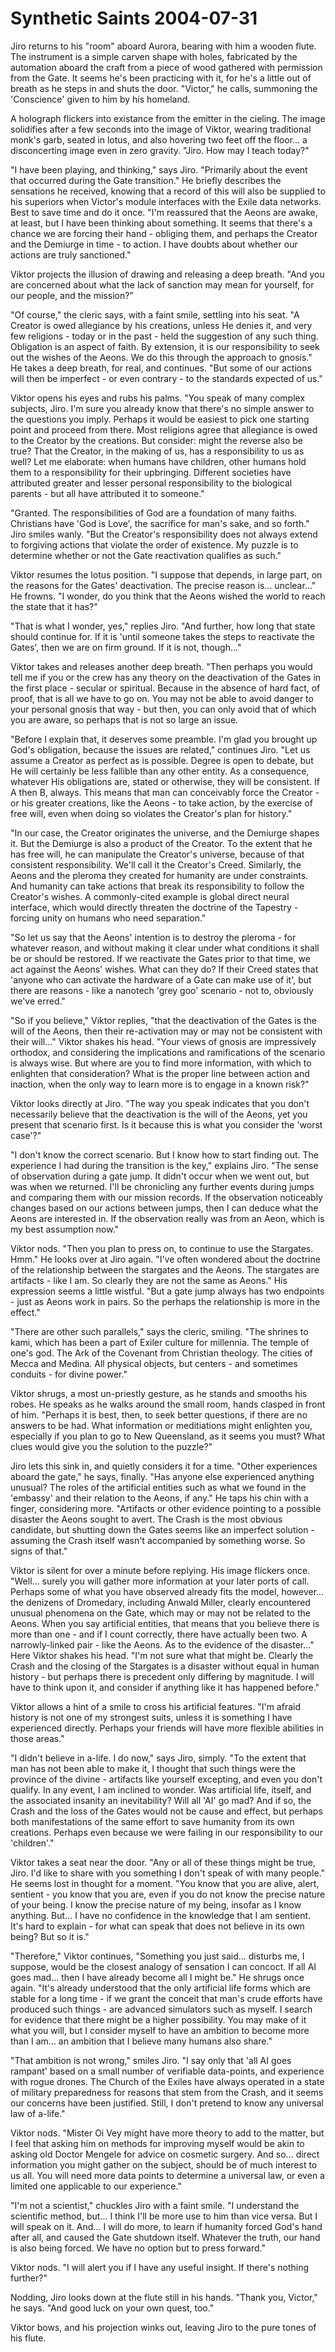 <!-- TITLE: Synthetic Saints 2004-07-31 -->
<!-- SUBTITLE: A game log for Synthetic Saints -->

# Synthetic Saints 2004-07-31

Jiro returns to his "room" aboard Aurora, bearing with him a wooden flute. The instrument is a simple carven shape with holes, fabricated by the automation aboard the craft from a piece of wood gathered with permission from the Gate. It seems he's been practicing with it, for he's a little out of breath as he steps in and shuts the door. "Victor," he calls, summoning the 'Conscience' given to him by his homeland.

A holograph flickers into existance from the emitter in the cieling. The image solidifies after a few seconds into the image of Viktor, wearing traditional monk's garb, seated in lotus, and also hovering two feet off the floor... a disconcerting image even in zero gravity. "Jiro. How may I teach today?"

"I have been playing, and thinking," says Jiro. "Primarily about the event that occurred during the Gate transition." He briefly describes the sensations he received, knowing that a record of this will also be supplied to his superiors when Victor's module interfaces with the Exile data networks. Best to save time and do it once. "I'm reassured that the Aeons are awake, at least, but I have been thinking about something. It seems that there's a chance we are forcing their hand - obliging them, and perhaps the Creator and the Demiurge in time - to action. I have doubts about whether our actions are truly sanctioned."

Viktor projects the illusion of drawing and releasing a deep breath. "And you are concerned about what the lack of sanction may mean for yourself, for our people, and the mission?"

"Of course," the cleric says, with a faint smile, settling into his seat. "A Creator is owed allegiance by his creations, unless He denies it, and very few religions - today or in the past - held the suggestion of any such thing. Obligation is an aspect of faith. By extension, it is our responsibility to seek out the wishes of the Aeons. We do this through the approach to gnosis." He takes a deep breath, for real, and continues. "But some of our actions will then be imperfect - or even contrary - to the standards expected of us."

Viktor opens his eyes and rubs his palms. "You speak of many complex subjects, Jiro. I'm sure you already know that there's no simple answer to the questions you imply. Perhaps it would be easiest to pick one starting point and proceed from there. Most religions agree that allegiance is owed to the Creator by the creations. But consider: might the reverse also be true? That the Creator, in the making of us, has a responsibility to us as well? Let me elaborate: when humans have children, other humans hold them to a responsibility for their upbringing. Different societies have attributed greater and lesser personal responsibility to the biological parents - but all have attributed it to someone."

"Granted. The responsibilities of God are a foundation of many faiths. Christians have 'God is Love', the sacrifice for man's sake, and so forth." Jiro smiles wanly. "But the Creator's responsibility does not always extend to forgiving actions that violate the order of existence. My puzzle is to determine whether or not the Gate reactivation qualifies as such."

Viktor resumes the lotus position. "I suppose that depends, in large part, on the reasons for the Gates' deactivation. The precise reason is... unclear..." He frowns. "I wonder, do you think that the Aeons wished the world to reach the state that it has?"

"That is what I wonder, yes," replies Jiro. "And further, how long that state should continue for. If it is 'until someone takes the steps to reactivate the Gates', then we are on firm ground. If it is not, though..."

Viktor takes and releases another deep breath. "Then perhaps you would tell me if you or the crew has any theory on the deactivation of the Gates in the first place - secular or spiritual. Because in the absence of hard fact, of proof, that is all we have to go on. You may not be able to avoid danger to your personal gnosis that way - but then, you can only avoid that of which you are aware, so perhaps that is not so large an issue.

"Before I explain that, it deserves some preamble. I'm glad you brought up God's obligation, because the issues are related," continues Jiro. "Let us assume a Creator as perfect as is possible. Degree is open to debate, but He will certainly be less fallible than any other entity. As a consequence, whatever His obligations are, stated or otherwise, they will be consistent. If A then B, always. This means that man can conceivably force the Creator - or his greater creations, like the Aeons - to take action, by the exercise of free will, even when doing so violates the Creator's plan for history."

"In our case, the Creator originates the universe, and the Demiurge shapes it. But the Demiurge is also a product of the Creator. To the extent that he has free will, he can manipulate the Creator's universe, because of that consistent responsibility. We'll call it the Creator's Creed. Similarly, the Aeons and the pleroma they created for humanity are under constraints. And humanity can take actions that break its responsibility to follow the Creator's wishes. A commonly-cited example is global direct neural interface, which would directly threaten the doctrine of the Tapestry - forcing unity on humans who need separation."

"So let us say that the Aeons' intention is to destroy the pleroma - for whatever reason, and without making it clear under what conditions it shall be or should be restored. If we reactivate the Gates prior to that time, we act against the Aeons' wishes. What can they do? If their Creed states that 'anyone who can activate the hardware of a Gate can make use of it', but there are reasons - like a nanotech 'grey goo' scenario - not to, obviously we've erred."

"So if you believe," Viktor replies, "that the deactivation of the Gates is the will of the Aeons, then their re-activation may or may not be consistent with their will..." Viktor shakes his head. "Your views of gnosis are impressively orthodox, and considering the implications and ramifications of the scenario is always wise. But where are you to find more information, with which to enlighten that consideration? What is the proper line between action and inaction, when the only way to learn more is to engage in a known risk?"

Viktor looks directly at Jiro. "The way you speak indicates that you don't necessarily believe that the deactivation is the will of the Aeons, yet you present that scenario first. Is it because this is what you consider the 'worst case'?"

"I don't know the correct scenario. But I know how to start finding out. The experience I had during the transition is the key," explains Jiro. "The sense of observation during a gate jump. It didn't occur when we went out, but was when we returned. I'll be chronicling any further events during jumps and comparing them with our mission records. If the observation noticeably changes based on our actions between jumps, then I can deduce what the Aeons are interested in. If the observation really was from an Aeon, which is my best assumption now."

Viktor nods. "Then you plan to press on, to continue to use the Stargates. Hmm." He looks over at Jiro again. "I've often wondered about the doctrine of the relationship between the stargates and the Aeons. The stargates are artifacts - like I am. So clearly they are not the same as Aeons." His expression seems a little wistful. "But a gate jump always has two endpoints - just as Aeons work in pairs. So the perhaps the relationship is more in the effect."

"There are other such parallels," says the cleric, smiling. "The shrines to kami, which has been a part of Exiler culture for millennia. The temple of one's god. The Ark of the Covenant from Christian theology. The cities of Mecca and Medina. All physical objects, but centers - and sometimes conduits - for divine power."

Viktor shrugs, a most un-priestly gesture, as he stands and smooths his robes. He speaks as he walks around the small room, hands clasped in front of him. "Perhaps it is best, then, to seek better questions, if there are no answers to be had. What information or meditiations might enlighten you, especially if you plan to go to New Queensland, as it seems you must? What clues would give you the solution to the puzzle?"

Jiro lets this sink in, and quietly considers it for a time. "Other experiences aboard the gate," he says, finally. "Has anyone else experienced anything unusual? The roles of the artificial entities such as what we found in the 'embassy' and their relation to the Aeons, if any." He taps his chin with a finger, considering more. "Artifacts or other evidence pointing to a possible disaster the Aeons sought to avert. The Crash is the most obvious candidate, but shutting down the Gates seems like an imperfect solution - assuming the Crash itself wasn't accompanied by something worse. So signs of that."

Viktor is silent for over a minute before replying. His image flickers once. "Well... surely you will gather more information at your later ports of call. Perhaps some of what you have observed already fits the model, however... the denizens of Dromedary, including Anwald Miller, clearly encountered unusual phenomena on the Gate, which may or may not be related to the Aeons. When you say artificial entities, that means that you believe there is more than one - and if I count correctly, there have actually been two. A narrowly-linked pair - like the Aeons. As to the evidence of the disaster..." Here Viktor shakes his head. "I'm not sure what that might be. Clearly the Crash and the closing of the Stargates is a disaster without equal in human history - but perhaps there is precedent only differing by magnitude. I will have to think upon it, and consider if anything like it has happened before."

Viktor allows a hint of a smile to cross his artificial features. "I'm afraid history is not one of my strongest suits, unless it is something I have experienced directly. Perhaps your friends will have more flexible abilities in those areas."

"I didn't believe in a-life. I do now," says Jiro, simply. "To the extent that man has not been able to make it, I thought that such things were the province of the divine - artifacts like yourself excepting, and even you don't qualify. In any event, I am inclined to wonder. Was artificial life, itself, and the associated insanity an inevitability? Will all 'AI' go mad? And if so, the Crash and the loss of the Gates would not be cause and effect, but perhaps both manifestations of the same effort to save humanity from its own creations. Perhaps even because we were failing in our responsibility to our 'children'."

Viktor takes a seat near the door. "Any or all of these things might be true, Jiro. I'd like to share with you something I don't speak of with many people." He seems lost in thought for a moment. "You know that you are alive, alert, sentient - you know that you are, even if you do not know the precise nature of your being. I know the precise nature of my being, insofar as I know anything. But... I have no confidence in the knowledge that I am sentient. It's hard to explain - for what can speak that does not believe in its own being? But so it is."

"Therefore," Viktor continues, "Something you just said... disturbs me, I suppose, would be the closest analogy of sensation I can concoct. If all AI goes mad... then I have already become all I might be." He shrugs once again. "It's already understood that the only artificial life forms which are stable for a long time - if we grant the conceit that man's crude efforts have produced such things - are advanced simulators such as myself. I search for evidence that there might be a higher possibility. You may make of it what you will, but I consider myself to have an ambition to become more than I am... an ambition that I believe many humans also share."

"That ambition is not wrong," smiles Jiro. "I say only that 'all AI goes rampant' based on a small number of verifiable data-points, and experience with rogue drones. The Church of the Exiles have always operated in a state of military preparedness for reasons that stem from the Crash, and it seems our concerns have been justified. Still, I don't pretend to know any universal law of a-life."

Viktor nods. "Mister Oi Vey might have more theory to add to the matter, but I feel that asking him on methods for improving myself would be akin to asking old Doctor Mengele for advice on cosmetic surgery. And so... direct information you might gather on the subject, should be of much interest to us all. You will need more data points to determine a universal law, or even a limited one applicable to our experience."

"I'm not a scientist," chuckles Jiro with a faint smile. "I understand the scientific method, but... I think I'll be more use to him than vice versa. But I will speak on it. And... I will do more, to learn if humanity forced God's hand after all, and caused the Gate shutdown itself. Whatever the truth, our hand is also being forced. We have no option but to press forward."

Viktor nods. "I will alert you if I have any useful insight. If there's nothing further?"

Nodding, Jiro looks down at the flute still in his hands. "Thank you, Victor," he says. "And good luck on your own quest, too."

Viktor bows, and his projection winks out, leaving Jiro to the pure tones of his flute.